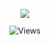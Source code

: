 <p align="center">
  <a href="http://discord.com/users/983914775236980776">
    <img src="https://lanyard.cnrad.dev/api/983914775236980776?bg=2B2D42&borderRadius=5px&hideBadges=true&hideTimestamp=true&idleMessage=Probably%20doing%20something%20else...%22%3E"/>
     </a>
</p>
<p align="center"> <img src="https://gpvc.arturio.dev/y-u-m-m-y" alt="Views" /> </p>
